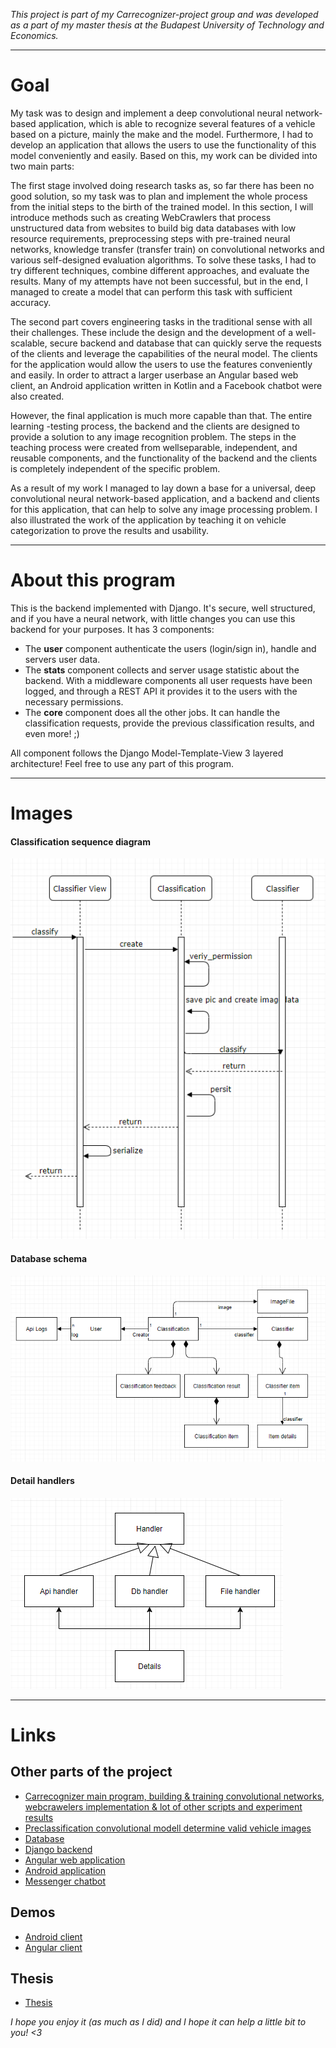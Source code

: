 _This project is part of my Carrecognizer-project group and was developed as a part of my master thesis at the Budapest University of Technology and Economics._

***
# Goal
My task was to design and implement a deep convolutional neural network-based application, which is able to recognize several features of a vehicle based on a picture, mainly the make and the model. Furthermore, I had to develop an application that allows the users to use the functionality of this model conveniently and easily. Based on this, my
work can be divided into two main parts:

The first stage involved doing research tasks as, so far there has been no good
solution, so my task was to plan and implement the whole process from the initial steps
to the birth of the trained model. In this section, I will introduce methods such as creating
WebCrawlers that process unstructured data from websites to build big data databases
with low resource requirements, preprocessing steps with pre-trained neural networks,
knowledge transfer (transfer train) on convolutional networks and various self-designed
evaluation algorithms. To solve these tasks, I had to try different techniques, combine
different approaches, and evaluate the results. Many of my attempts have not been
successful, but in the end, I managed to create a model that can perform this task with
sufficient accuracy.

The second part covers engineering tasks in the traditional sense with all their
challenges. These include the design and the development of a well-scalable, secure
backend and database that can quickly serve the requests of the clients and leverage the
capabilities of the neural model. The clients for the application would allow the users to
use the features conveniently and easily. In order to attract a larger userbase an Angular
based web client, an Android application written in Kotlin and a Facebook chatbot were
also created.

However, the final application is much more capable than that. The entire learning
-testing process, the backend and the clients are designed to provide a solution to any
image recognition problem. The steps in the teaching process were created from wellseparable, independent, and reusable components, and the functionality of the backend
and the clients is completely independent of the specific problem.

As a result of my work I managed to lay down a base for a universal, deep convolutional neural network-based
application, and a backend and clients for this application, that can help to solve any
image processing problem. I also illustrated the work of the application by teaching it on
vehicle categorization to prove the results and usability.

***
# About this program

This is the backend implemented with Django. It's secure, well structured, and if you have a neural network, with little changes you can use this backend for your purposes. 
It has 3 components:
* The **user** component authenticate the users (login/sign in), handle and servers user data.
* The **stats** component collects and server usage statistic about the backend. With a middleware components all user requests have been logged, and through a REST API it provides it to the users with the necessary permissions.
* The **core** component does all the other jobs. It can handle the classification requests, provide the previous classification results, and even more! ;) 

All component follows the Django Model-Template-View 3 layered architecture! Feel free to use any part of this program.

***
# Images
#### Classification sequence diagram
![Classification sequence diagram](https://github.com/banda13/Carrecognizer-backend/blob/master/images/classification_seq_diagram.png)

#### Database schema
![Database schema](https://github.com/banda13/Carrecognizer-backend/blob/master/images/db_schema.png)

#### Detail handlers
![Detail handlers](https://github.com/banda13/Carrecognizer-backend/blob/master/images/detail_handlers.png)

***
# Links
## Other parts of the project
* [Carrecognizer main program, building & training convolutional networks, webcrawelers implementation & lot of other scripts and experiment results](https://github.com/banda13/Carrecognizer)
* [Preclassification convolutional modell determine valid vehicle images](https://github.com/banda13/Carrecognizer-preclassifier)
* [Database](https://github.com/banda13/Carrecognizer-database)
* [Django backend](https://github.com/banda13/Carrecognizer-backend)
* [Angular web application](https://github.com/banda13/Carrecognizer-angular)
* [Android application](https://github.com/banda13/Carrecognizer-android)
* [Messenger chatbot](https://github.com/banda13/Carrecongnizer-chatbot)
## Demos
* [Android client](https://www.youtube.com/watch?v=MohFNK0EPZ8)
* [Angular client](https://www.youtube.com/watch?v=G77Rl3K1amk)
## Thesis
* [Thesis](https://diplomaterv.vik.bme.hu/en/Theses/Gepjarmu-kategorizalas-konvolucios-neuralis)

_I hope you enjoy it (as much as I did) and I hope it can help a little bit to you! <3_
